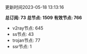 更新时间2023-05-18 13:13:16

**总订阅: 73**
**总节点: 1509**
**有效节点: 766**
- v2ray节点: 645
- ss节点: 43
- trojan节点: 77
- ssr节点: 1

